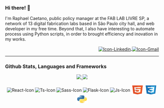 ### Hi there! 👋

I'm Raphael Caetano, public policy manager at the FAB LAB LIVRE SP, a network of 13 digital fabrication labs based in São Paulo city hall, and web developer in my free time. Beyond that, I also have interesting to automate process using Python scripts, in order to brought efficiency and inovation in my works.

<div align="right">
  <a href="https://www.linkedin.com/in/rossato-caetano">
    <img align="center" alt="Icon-Linkedin" src="https://img.shields.io/badge/LinkedIn-0077B5?style=for-the-badge&logo=linkedin&logoColor=white">
  </a>
  <a href="mailto:rossato.caetano@gmail.com">
    <img align="center" alt="Icon-Gmail" src="https://img.shields.io/badge/Gmail-D14836?style=for-the-badge&logo=gmail&logoColor=white">
  </a>
</div>

<hr>

### Github Stats, Languages and Frameworks

<div align="center">
  <a href="https://github.com/rossatocaetano">
  <img height="180em" src="https://github-readme-stats.vercel.app/api?username=rossatocaetano&show_icons=true&theme=synthwave&include_all_commits=true&count_private=true">
  <img height="180em" src="https://github-readme-stats.vercel.app/api/top-langs/?username=rossatocaetano&layout=compact&langs_count=7&theme=synthwave">
  </a>  
</div>

<br>

<div align="center" style="display: inline_block">
  <img align="center" alt="React-Icon" height="30" width="40" src="https://cdn.jsdelivr.net/gh/devicons/devicon/icons/react/react-original.svg" />
  <img align="center" alt="Ts-Icon" height="30" width="40" src="https://cdn.jsdelivr.net/gh/devicons/devicon/icons/typescript/typescript-plain.svg" />  
  <img align="center" alt="Sass-Icon" height="30" width="40" src="https://cdn.jsdelivr.net/gh/devicons/devicon/icons/sass/sass-original.svg" />  
  <img align="center" alt="Flask-Icon" height="30" width="40" src="https://cdn.jsdelivr.net/gh/devicons/devicon/icons/flask/flask-original.svg" />
  <img align="center" alt="Js-Icon" height="30" width="40" src="https://cdn.jsdelivr.net/gh/devicons/devicon/icons/javascript/javascript-plain.svg" />
  <img align="center" alt="Icon-HTML" height="30" width="40" src="https://raw.githubusercontent.com/devicons/devicon/master/icons/html5/html5-original.svg">
  <img align="center" alt="Icon-CSS" height="30" width="40" src="https://raw.githubusercontent.com/devicons/devicon/master/icons/css3/css3-original.svg">
  <img align="center" alt="Icon-Python" height="30" width="40" src="https://raw.githubusercontent.com/devicons/devicon/master/icons/python/python-original.svg">
</div>

<br>



<!--**rossatocaetano/rossatocaetano** is a ✨ _special_ ✨ repository because its `README.md` (this file) appears on your GitHub profile.-->
